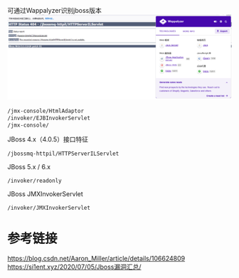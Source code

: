 可通过Wappalyzer识别jboss版本  
![image](./pic/01.png)  

```
/jmx-console/HtmlAdaptor
/invoker/EJBInvokerServlet
/jmx-console/
```

JBoss 4.x（4.0.5）接口特征
```
/jbossmq-httpil/HTTPServerILServlet
```

JBoss 5.x / 6.x
```
/invoker/readonly
```

JBoss JMXInvokerServlet
```
/invoker/JMXInvokerServlet
```

# 参考链接
https://blog.csdn.net/Aaron_Miller/article/details/106624809  
https://si1ent.xyz/2020/07/05/Jboss漏洞汇总/